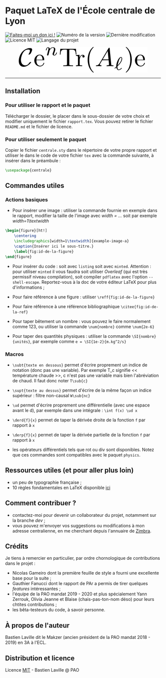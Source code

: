# Paquet LaTeX de l'École centrale de Lyon

[![Faites-moi un don ici !](https://img.shields.io/badge/donate-paypal-46AFE0.svg)](https://www.paypal.me/bastienlaville)
![Numéro de la version](https://img.shields.io/github/release/XeBasTeX/LaTeX-ECL.svg)
![Dernière modification](https://img.shields.io/github/last-commit/XeBasTeX/LaTeX-ECL.svg)
![Licence MIT](https://img.shields.io/github/license/XeBasTeX/LaTeX-ECL.svg)
![Langage du projet](https://img.shields.io/github/languages/code-size/XeBasTeX/LaTeX-ECL.svg)

<div align="center">
  <img title="Logo du paquet centrale.sty" alt= "Logo du paquet LaTeX centrale.sty" src="eps/centrale_sty_logo.png">
</div>

-----------------

## Installation

### Pour utiliser le rapport et le paquet

Télécharger le dossier, le placer dans le sous-dossier de votre choix et modifier uniquement le fichier ```rapport.tex```. Vous pouvez retirer le fichier ```README.md``` et le fichier de licence.

### Pour utiliser seulement le paquet

Copier le fichier ```centrale.sty``` dans le répertoire de votre propre rapport et utiliser le dans le code de votre fichier ```tex``` avec la commande suivante, à insérer dans le préambule :
```latex
\usepackage{centrale}
```

## Commandes utiles

### Actions basiques

- Pour insérer une image : utiliser la commande fournie en exemple dans le rapport, modifier la taille de l'image avec *width = ...* soit par exemple *width=1\textwidth*
```latex
\begin{figure}[ht!]
    \centering
    \includegraphics[width=1\textwidth]{example-image-a}
    \caption{Insérer ici le sous-titre.}
    \label{fig:id-de-la-figure}
\end{figure}
```

- Pour insérer du code : soit avec ```listing``` soit avec ```minted```. Attention : pour utiliser ```minted``` il vous faudra soit utiliser *Overleaf* (qui est très permissif niveau compilation), soit compiler ```pdflatex``` avec l'option ```--shell-escape```. Reportez-vous à la doc de votre éditeur LaTeX pour plus d'informations ;

- Pour faire référence à une figure : utiliser ```\reff{fig:id-de-la-figure}```

- Pour faire référence à une référence bibliographique ```\citee{fig:id-de-la-ref}```

- Pour taper bêtement un nombre : vous pouvez le faire normalement comme 123, ou utiliser la commande ```\num{nombre}``` comme ```\num{2e-6}```

- Pour taper des quantités physiques : utiliser la commande ```\SI{nombre}{unités}```, par exemple comme ```e = \SI{1e-2}{m.kg^2/s}```

### Macros

- ```\subt{texte en dessous}``` permet d'écrire proprement un indice de notation (donc pas une variable). Par exemple T_c signifie << température chaude >>, c n'est pas une variable mais bien l'abréviation de chaud. Il faut donc noter ```T\sub{c}```

- ```\supt{texte au dessus}``` permet d'écrire de la même façon un indice supérieur : filtre non-causal ```W\sub{nc}```

- ```\ud``` permet d'écrire proprement une différentielle (avec une espace avant le d), par exemple dans une intégrale : ```\int f(x) \ud x```

- ```\derd{f}{x}``` permet de taper la dérivée droite de la fonction ```f``` par rapport à ```x```

- ```\derp{f}{x}``` permet de taper la dérivée partielle de la fonction ```f``` par rapport à ```x```

- les opérateurs différentiels tels que rot ou div sont disponibles. Notez que ces commandes sont compatibles avec le paquet ```physics```.

## Ressources utiles (et pour aller plus loin)

- un peu de typographie française ;
- 10 règles fondamentales en LaTeX disponible [ici](https://faculty.math.illinois.edu/~hildebr/tex/tips-topten.html)

## Comment contribuer ?

- contactez-moi pour devenir un collaborateur du projet, notamment sur la branche *dev* ;
- vous pouvez m'envoyer vos suggestions ou modifications à mon adresse centralienne, en me cherchant depuis l'annuaire de [Zimbra](https://messagerie.ec-lyon.fr/zimbra).

## Crédits

Je tiens à remercier en particulier, par ordre chornologique de contributions dans le projet :
- Nicolas Gameiro dont la première feuille de style a fourni une excellente base pour la suite ;
- Gauthier Fanucci dont le rapport de PAr a permis de tirer quelques *features* intéressantes ;
- l'équipe de la PAO mandat 2019 - 2020 et plus spécialement Yann Zerrouk, Olivia Jeanne et Blaise (chais-pas-ton-nom déso) pour leurs chtites contributions ;
- les bêta-testeurs du code, à savoir personne.

## À propos de l'auteur

Bastien Laville dit le Makzer (ancien président de la PAO mandat 2018 - 2019) en 3A à l'ECL.

## Distribution et licence

Licence [MIT](https://choosealicense.com/licenses/mit/) - Bastien Laville @ PAO
